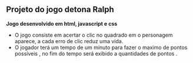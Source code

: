 ## Projeto do jogo detona Ralph
**Jogo desenvolvido em html, javascript e css**  
- O jogo consiste em acertar o clic no quadrado em o personagem aparece, a cada erro de clic reduz uma vida.  
- O jogador terá um tempo de um minuto para fazer o maximo de pontos possíveis , no fim do tempo será exibido a quantidades de pontos .  
